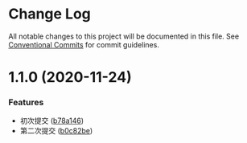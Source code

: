 # Change Log

All notable changes to this project will be documented in this file.
See [Conventional Commits](https://conventionalcommits.org) for commit guidelines.

# 1.1.0 (2020-11-24)


### Features

* 初次提交 ([b78a146](https://github.com/yuleiQ/monorepo-example/commit/b78a146ee67aaa93b8567b6e4441fcc2ab4fbd49))
* 第二次提交 ([b0c82be](https://github.com/yuleiQ/monorepo-example/commit/b0c82be0a4a027c315768900d8f0de7765843b9b))
